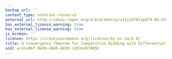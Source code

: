 ```yaml
---
backup_url: ''
content_type: external-resource
external_url: http://ideas.repec.org/a/ecm/emetrp/v47y1979i3p679-88.html
has_external_licence_warning: true
has_external_license_warning: true
is_broken: ''
license: https://creativecommons.org/licenses/by-nc-sa/4.0/
title: A Convergence Theorem for Competitive Bidding with Differential Information
uid: ec41a86f-9e99-4840-b038-cd034297005b
---
```

